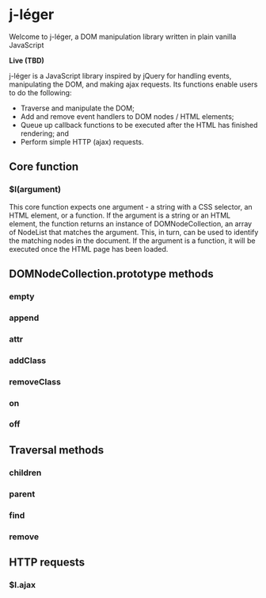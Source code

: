 # j-léger
Welcome to j-léger, a DOM manipulation library written in plain vanilla JavaScript

**Live (TBD)**

j-léger is a JavaScript library inspired by jQuery for handling events, manipulating the DOM, and making ajax requests. Its functions enable users to do the following:

* Traverse and manipulate the DOM;
* Add and remove event handlers to DOM nodes / HTML elements;
* Queue up callback functions to be executed after the HTML has finished rendering; and
* Perform simple HTTP (ajax) requests.

## Core function

### $l(argument)
  This core function expects one argument - a string with a CSS selector, an HTML element, or a function.
  If the argument is a string or an HTML element, the function returns an instance of DOMNodeCollection, an array of NodeList that matches the argument. This, in turn, can be used to identify the matching nodes in the document.
  If the argument is a function, it will be executed once the HTML page has been loaded.

## DOMNodeCollection.prototype methods

### empty
### append
### attr
### addClass
### removeClass
### on
### off

## Traversal methods

### children
### parent
### find
### remove

## HTTP requests

### $l.ajax
